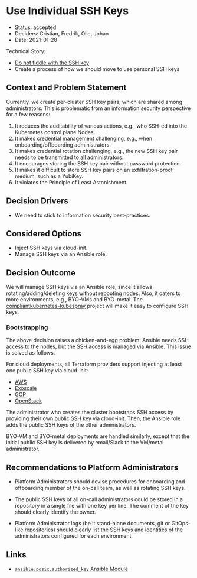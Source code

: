 # Use Individual SSH Keys

- Status: accepted
- Deciders: Cristian, Fredrik, Olle, Johan
- Date: 2021-01-28

Technical Story:

- [Do not fiddle with the SSH key](https://github.com/elastisys/compliantkubernetes-kubespray/issues/21)
- Create a process of how we should move to use personal SSH keys

## Context and Problem Statement

Currently, we create per-cluster SSH key pairs, which are shared among administrators. This is problematic from an information security perspective for a few reasons:

1. It reduces the auditability of various actions, e.g., who SSH-ed into the Kubernetes control plane Nodes.
1. It makes credential management challenging, e.g., when onboarding/offboarding administrators.
1. It makes credential rotation challenging, e.g., the new SSH key pair needs to be transmitted to all administrators.
1. It encourages storing the SSH key pair without password protection.
1. It makes it difficult to store SSH key pairs on an exfiltration-proof medium, such as a YubiKey.
1. It violates the Principle of Least Astonishment.

## Decision Drivers

- We need to stick to information security best-practices.

## Considered Options

- Inject SSH keys via cloud-init.
- Manage SSH keys via an Ansible role.

## Decision Outcome

We will manage SSH keys via an Ansible role, since it allows rotating/adding/deleting keys without rebooting nodes. Also, it caters to more environments, e.g., BYO-VMs and BYO-metal. The [compliantkubernetes-kubespray](https://github.com/elastisys/compliantkubernetes-kubespray) project will make it easy to configure SSH keys.

### Bootstrapping

The above decision raises a chicken-and-egg problem: Ansible needs SSH access to the nodes, but the SSH access is managed via Ansible. This issue is solved as follows.

For cloud deployments, all Terraform providers support injecting at least one public SSH key via cloud-init:

- [AWS](https://github.com/kubernetes-sigs/kubespray/blob/release-2.15/contrib/terraform/aws/variables.tf#L9)
- [Exoscale](https://github.com/kubernetes-sigs/kubespray/blob/master/contrib/terraform/exoscale/variables.tf#L24)
- [GCP](https://github.com/kubernetes-sigs/kubespray/blob/release-2.15/contrib/terraform/gcp/variables.tf#L57)
- [OpenStack](https://github.com/kubernetes-sigs/kubespray/blob/release-2.15/contrib/terraform/openstack/variables.tf#L81)

The administrator who creates the cluster bootstraps SSH access by providing their own public SSH key via cloud-init. Then, the Ansible role adds the public SSH keys of the other administrators.

BYO-VM and BYO-metal deployments are handled similarly, except that the initial public SSH key is delivered by email/Slack to the VM/metal administrator.

## Recommendations to Platform Administrators

- Platform Administrators should devise procedures for onboarding and offboarding member of the on-call team, as well as rotating SSH keys.

- The public SSH keys of all on-call administrators could be stored in a repository in a single file with one key per line.
  The comment of the key should clearly identify the owner.

- Platform Administrator logs (be it stand-alone documents, git or GitOps-like repositories) should clearly list the SSH keys and identities of the administrators configured for each environment.

## Links

- [`ansible.posix.authorized_key` Ansible Module](https://docs.ansible.com/ansible/latest/collections/ansible/posix/authorized_key_module.html)

